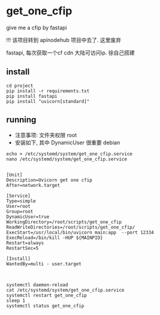 # get_one_cfip
give me a cfip by fastapi


!!! 该项目转到 apinodehub 项目中去了. 这里废弃

fastapi, 每次获取一个cf cdn 大陆可访问ip. 
徐自己搭建




## install 
```shell
cd project
pip install -r requirements.txt
pip install fastapi 
pip install "uvicorn[standard]"
```

## running
- 注意事项: 文件夹权限 root
- 安装如下, 其中 DynamicUser 很重要
debian
```shell
echo > /etc/systemd/system/get_one_cfip.service
nano /etc/systemd/system/get_one_cfip.service


[Unit]
Description=Uvicorn get one cfip
After=network.target

[Service]
Type=simple
User=root 
Group=root 
DynamicUser=true
WorkingDirectory=/root/scripts/get_one_cfip  
ReadWriteDirectories=/root/scripts/get_one_cfip/
ExecStart=/usr/local/bin/uvicorn main:app  --port 12334  
ExecReload=/bin/kill -HUP ${MAINPID}
Restart=always
RestartSec=5

[Install]
WantedBy=multi - user.target



systemctl daemon-reload
cat /etc/systemd/system/get_one_cfip.service
systemctl restart get_one_cfip 
sleep 1
systemctl status get_one_cfip

```
